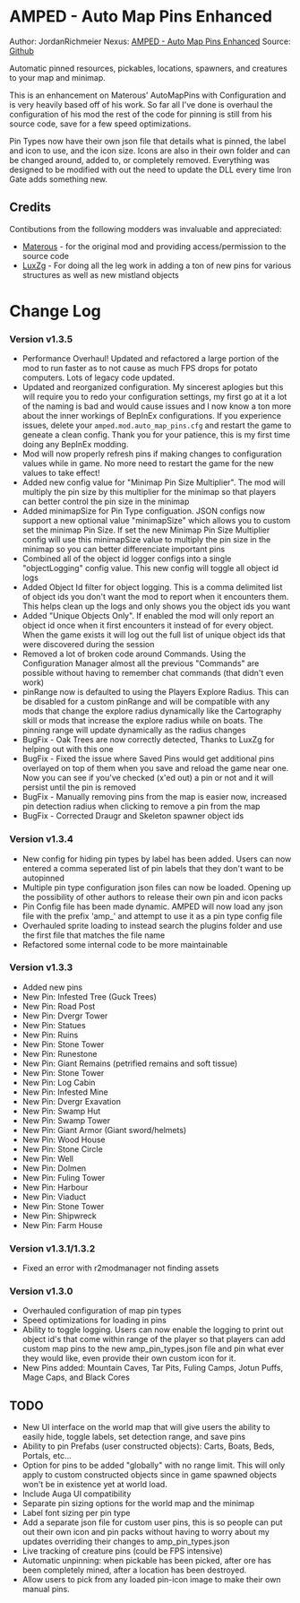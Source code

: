 # AMPED - Auto Map Pins Enhanced
Author: JordanRichmeier
Nexus: [AMPED - Auto Map Pins Enhanced](https://www.nexusmods.com/valheim/mods/2199)
Source: [Github](https://github.com/raziell74/Valheim-Auto-Map-Pins-Configurable/)

Automatic pinned resources, pickables, locations, spawners, and creatures to your map and minimap.

This is an enhancement on Materous' AutoMapPins with Configuration and is very heavily based off of his work. So far all I've done is overhaul the configuration of his mod the rest of the code for pinning is still from his source code, save for a few speed optimizations. 

Pin Types now have their own json file that details what is pinned, the label and icon to use, and the icon size. Icons are also in their own folder and can be changed around, added to, or completely removed. Everything was designed to be modified with out the need to update the DLL every time Iron Gate adds something new. 

## Credits
Contibutions from the following modders was invaluable and appreciated: 
  * [Materous](https://www.nexusmods.com/valheim/users/6021662) - for the original mod and providing access/permission to the source code
  * [LuxZg](https://www.nexusmods.com/users/1014505) - For doing all the leg work in adding a ton of new pins for various structures as well as new mistland objects

# Change Log

### Version v1.3.5
  * Performance Overhaul! Updated and refactored a large portion of the mod to run faster as to not cause as much FPS drops for potato computers. Lots of legacy code updated.
  * Updated and reorganized configuration. My sincerest aplogies but this will require you to redo your configuration settings, my first go at it a lot of the naming is bad and would cause issues and I now know a ton more about the inner workings of BepInEx configurations. If you experience issues, delete your `amped.mod.auto_map_pins.cfg` and restart the game to geneate a clean config. Thank you for your patience, this is my first time doing any BepInEx modding.
  * Mod will now properly refresh pins if making changes to configuration values while in game. No more need to restart the game for the new values to take effect!
  * Added new config value for "Minimap Pin Size Multiplier". The mod will multiply the pin size by this multiplier for the minimap so that players can better control the pin size in the minimap
  * Added minimapSize for Pin Type configuation. JSON configs now support a new optional value "minimapSize" which allows you to custom set the minimap Pin Size. If set the new Minimap Pin Size Multiplier config will use this minimapSize value to multiply the pin size in the minimap so you can better differenciate important pins
  * Combined all of the object id logger configs into a single "objectLogging" config value. This new config will toggle all object id logs
  * Added Object Id filter for object logging. This is a comma delimited list of object ids you don't want the mod to report when it encounters them. This helps clean up the logs and only shows you the object ids you want
  * Added "Unique Objects Only". If enabled the mod will only report an object id once when it first encounters it instead of for every object. When the game exists it will log out the full list of unique object ids that were discovered during the session
  * Removed a lot of broken code around Commands. Using the Configuration Manager almost all the previous "Commands" are possible without having to remember chat commands (that didn't even work)
  * pinRange now is defaulted to using the Players Explore Radius. This can be disabled for a custom pinRange and will be compatible with any mods that change the explore radius dynamically like the Cartography skill or mods that increase the explore radius while on boats. The pinning range will update dynamically as the radius changes
  * BugFix - Oak Trees are now correctly detected, Thanks to LuxZg for helping out with this one
  * BugFix - Fixed the issue where Saved Pins would get additional pins overlayed on top of them when you save and reload the game near one. Now you can see if you've checked (x'ed out) a pin or not and it will persist until the pin is removed
  * BugFix - Manually removing pins from the map is easier now, increased pin detection radius when clicking to remove a pin from the map
  * BugFix - Corrected Draugr and Skeleton spawner object ids

### Version v1.3.4
  * New config for hiding pin types by label has been added. Users can now entered a comma seperated list of pin labels that they don't want to be autopinned
  * Multiple pin type configuration json files can now be loaded. Opening up the possibility of other authors to release their own pin and icon packs
  * Pin Config file has been made dynamic. AMPED will now load any json file with the prefix 'amp_' and attempt to use it as a pin type config file
  * Overhauled sprite loading to instead search the plugins folder and use the first file that matches the file name
  * Refactored some internal code to be more maintainable

### Version v1.3.3
  * Added new pins
  * New Pin: Infested Tree (Guck Trees)
  * New Pin: Road Post
  * New Pin: Dvergr Tower
  * New Pin: Statues
  * New Pin: Ruins
  * New Pin: Stone Tower
  * New Pin: Runestone
  * New Pin: Giant Remains (petrified remains and soft tissue)
  * New Pin: Stone Tower
  * New Pin: Log Cabin
  * New Pin: Infested Mine
  * New Pin: Dvergr Exavation
  * New Pin: Swamp Hut
  * New Pin: Swamp Tower
  * New Pin: Giant Armor (Giant sword/helmets)
  * New Pin: Wood House
  * New Pin: Stone Circle
  * New Pin: Well
  * New Pin: Dolmen
  * New Pin: Fuling Tower
  * New Pin: Harbour
  * New Pin: Viaduct
  * New Pin: Stone Tower
  * New Pin: Shipwreck
  * New Pin: Farm House

### Version v1.3.1/1.3.2
  * Fixed an error with r2modmanager not finding assets

### Version v1.3.0
  * Overhauled configuration of map pin types 
  * Speed optimizations for loading in pins
  * Ability to toggle logging. Users can now enable the logging to print out object id's that come within range of the player so that players can add custom map pins to the new amp_pin_types.json file and pin what ever they would like, even provide their own custom icon for it. 
  * New Pins added: Mountain Caves, Tar Pits, Fuling Camps, Jotun Puffs, Mage Caps, and Black Cores
  
## TODO

  * New UI interface on the world map that will give users the ability to easily hide, toggle labels, set detection range, and save pins
  * Ability to pin Prefabs (user constructed objects): Carts, Boats, Beds, Portals, etc...
  * Option for pins to be added "globally" with no range limit. This will only apply to custom constructed objects since in game spawned objects won't be in existence yet at world load.
  * Include Auga UI compatibility
  * Separate pin sizing options for the world map and the minimap
  * Label font sizing per pin type
  * Add a separate json file for custom user pins, this is so people can put out their own icon and pin packs without having to worry about my updates overriding their changes to amp_pin_types.json 
  * Live tracking of creature pins (could be FPS intensive)
  * Automatic unpinning: when pickable has been picked, after ore has been completely mined, after a location has been destroyed.
  * Allow users to pick from any loaded pin-icon image to make their own manual pins. 
